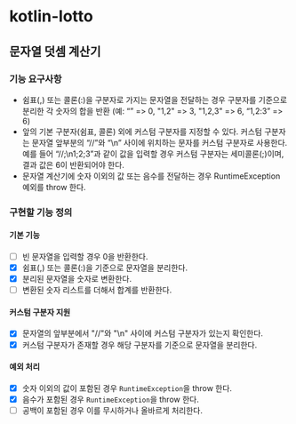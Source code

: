 # kotlin-lotto
## 문자열 덧셈 계산기

### 기능 요구사항
- 쉼표(,) 또는 콜론(:)을 구분자로 가지는 문자열을 전달하는 경우 구분자를 기준으로 분리한 각 숫자의 합을 반환 (예: “” => 0, "1,2" => 3, "1,2,3" => 6, “1,2:3” => 6)
- 앞의 기본 구분자(쉼표, 콜론) 외에 커스텀 구분자를 지정할 수 있다. 커스텀 구분자는 문자열 앞부분의 “//”와 “\n” 사이에 위치하는 문자를 커스텀 구분자로 사용한다. 예를 들어 “//;\n1;2;3”과 같이 값을 입력할 경우 커스텀 구분자는 세미콜론(;)이며, 결과 값은 6이 반환되어야 한다.
- 문자열 계산기에 숫자 이외의 값 또는 음수를 전달하는 경우 RuntimeException 예외를 throw 한다.

### 구현할 기능 정의
#### 기본 기능
- [ ] 빈 문자열을 입력할 경우 0을 반환한다.
- [x] 쉼표(,) 또는 콜론(:)을 기준으로 문자열을 분리한다.
- [x] 분리된 문자열을 숫자로 변환한다.
- [ ] 변환된 숫자 리스트를 더해서 합계를 반환한다.

#### 커스텀 구분자 지원
- [x] 문자열의 앞부분에서 "//"와 "\n" 사이에 커스텀 구분자가 있는지 확인한다.
- [x] 커스텀 구분자가 존재할 경우 해당 구분자를 기준으로 문자열을 분리한다.

#### 예외 처리
- [x] 숫자 이외의 값이 포함된 경우 `RuntimeException`을 throw 한다.
- [x] 음수가 포함된 경우 `RuntimeException`을 throw 한다.
- [ ] 공백이 포함된 경우 이를 무시하거나 올바르게 처리한다.
